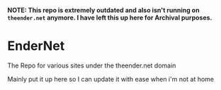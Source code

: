 **NOTE: This repo is extremely outdated and also isn't running on `theender.net` anymore. I have left this up here for Archival purposes.**


EnderNet
========

The Repo for various sites under the theender.net domain

Mainly put it up here so I can update it with ease when i'm not at home
